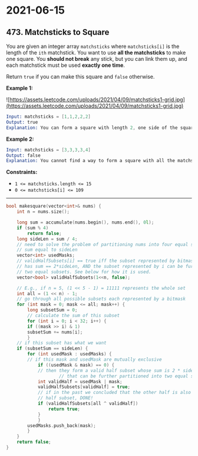 # 2021-06-15

## 473. Matchsticks to Square

You are given an integer array `matchsticks` where `matchsticks[i]` is the length of the `ith` matchstick. You want to use **all the matchsticks** to make one square. You **should not break** any stick, but you can link them up, and each matchstick must be used **exactly one time**.

Return `true` if you can make this square and `false` otherwise.

**Example 1:**

![https://assets.leetcode.com/uploads/2021/04/09/matchsticks1-grid.jpg](https://assets.leetcode.com/uploads/2021/04/09/matchsticks1-grid.jpg)

```s
Input: matchsticks = [1,1,2,2,2]
Output: true
Explanation: You can form a square with length 2, one side of the square came two sticks with length 1.
```

**Example 2:**

```s
Input: matchsticks = [3,3,3,3,4]
Output: false
Explanation: You cannot find a way to form a square with all the matchsticks.
```

**Constraints:**

- `1 <= matchsticks.length <= 15`
- `0 <= matchsticks[i] <= 109`

---

```c++
bool makesquare(vector<int>& nums) {
    int n = nums.size();

    long sum = accumulate(nums.begin(), nums.end(), 0l);
    if (sum % 4)
        return false;
    long sideLen = sum / 4;
    // need to solve the problem of partitioning nums into four equal subsets each having
    // sum equal to sideLen
    vector<int> usedMasks;
    // validHalfSubsets[i] == true iff the subset represented by bitmask i
    // has sum == 2*sideLen, AND the subset represented by i can be further partitioned into
    // two equal subsets. See below for how it is used.
    vector<bool> validHalfSubsets(1<<n, false);

    // E.g., if n = 5, (1 << 5 - 1) = 11111 represents the whole set
    int all = (1 << n) - 1;
    // go through all possible subsets each represented by a bitmask
    for (int mask = 0; mask <= all; mask++) {
        long subsetSum = 0;
        // calculate the sum of this subset
        for (int i = 0; i < 32; i++) {
        if ((mask >> i) & 1)
        subsetSum += nums[i];
        }
    // if this subset has what we want
    if (subsetSum == sideLen) {
        for (int usedMask : usedMasks) {
        // if this mask and usedMask are mutually exclusive
            if ((usedMask & mask) == 0) {
            // then they form a valid half subset whose sum is 2 * sideLen,
                    // that can be further partitioned into two equal subsets (usedMask and mask)
            int validHalf = usedMask | mask;
            validHalfSubsets[validHalf] = true;
            // if in the past we concluded that the other half is also a valid
            // half subset, DONE!
            if (validHalfSubsets[all ^ validHalf])
                return true;
            }
            }
        usedMasks.push_back(mask);
        }
    }
    return false;
}
```
